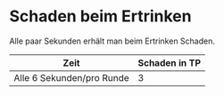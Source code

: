 # Schaden beim Ertrinken

Alle paar Sekunden erhält man beim Ertrinken Schaden.

| Zeit | Schaden in TP |
| - | - |
| Alle 6 Sekunden/pro Runde | 3 |

